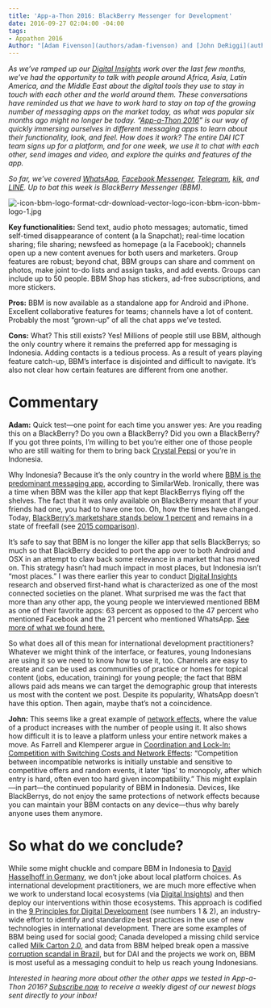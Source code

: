 ```yaml
---
title: 'App-a-Thon 2016: BlackBerry Messenger for Development'
date: 2016-09-27 02:04:00 -04:00
tags:
- Appathon 2016
Author: "[Adam Fivenson](authors/adam-fivenson) and [John DeRiggi](authors/john-deriggi)"
---
```


*As we’ve ramped up our [Digital Insights](http://dai-global-digital.com/tags/?tag=digital-insights) work over the last few months, we’ve had the opportunity to talk with people around Africa, Asia, Latin America, and  the Middle East about the digital tools they use to stay in touch with each other and the world around them. These conversations have reminded us that we have to work hard to stay on top of the growing number of messaging apps on the market today, as what was popular six months ago might no longer be today. “[App-a-Thon 2016](http://dai-global-digital.com/tags/?tag=appathon-2016)” is our way of quickly immersing ourselves in different messaging apps to learn about their functionality, look, and feel. How does it work? The entire DAI ICT team signs up for a platform, and for one week, we use it to chat with each other, send images and video, and explore the quirks and features of the app.*

*So far, we’ve covered [WhatsApp](http://dai-global-digital.com/whatsapp-appathon-2016.html), [Facebook Messenger](http://dai-global-digital.com/facebook-messenger.html), [Telegram](http://dai-global-digital.com/app-a-thon-2016-telegram-for-development.html), [kik](http://dai-global-digital.com/appathon-2016-kik-for-development.html), and [LINE](http://dai-global-digital.com/app-a-thon-2016-line-for-development.html). Up to bat this week is BlackBerry Messenger (BBM).*

<!--more-->

![-icon-bbm-logo-format-cdr-download-vector-logo-icon-bbm-icon-bbm-logo-1.jpg](/uploads/-icon-bbm-logo-format-cdr-download-vector-logo-icon-bbm-icon-bbm-logo-1.jpg)

**Key functionalities:** Send text, audio photo messages; automatic, timed self-timed disappearance of content (a la Snapchat); real-time location sharing; file sharing; newsfeed as homepage (a la Facebook); channels open up a new content avenues for both users and marketers. Group features are robust; beyond chat, BBM groups can share and comment on photos, make joint to-do lists and assign tasks, and add events. Groups can include up to 50 people. BBM Shop has stickers, ad-free subscriptions, and more stickers.

**Pros:** BBM is now available as a standalone app for Android and iPhone. Excellent collaborative features for teams; channels have a lot of content. Probably the most “grown-up” of all the chat apps we’ve tested.

**Cons:** What? This still exists? Yes! Millions of people still use BBM, although the only country where it remains the preferred app for messaging is Indonesia. Adding contacts is a tedious process. As a result of years playing feature catch-up, BBM’s interface is disjointed and difficult to navigate. It’s also not clear how certain features are different from one another.

# **Commentary**

**Adam:** Quick test—one point for each time you answer yes: Are you reading this on a BlackBerry? Do you own a BlackBerry? Did you own a BlackBerry? If you got three points, I’m willing to bet you’re either one of those people who are still waiting for them to bring back [Crystal Pepsi](https://www.youtube.com/watch?v=KPvyq_KmXhc) or you’re in Indonesia.

Why Indonesia? Because it’s the only country in the world where [BBM is the predominant messaging app](https://www.similarweb.com/blog/worldwide-messaging-apps), according to SimilarWeb. Ironically, there was a time when BBM was the killer app that kept BlackBerrys flying off the shelves. The fact that it was only available on BlackBerry meant that if your friends had one, you had to have one too. Oh, how the times have changed. Today, [BlackBerry’s marketshare stands below 1 percent](http://bgr.com/2016/05/23/smartphone-market-share-q1-2016/) and remains in a state of freefall (see [2015 comparison](http://bgr.com/2016/05/23/smartphone-market-share-q1-2016/)).

It’s safe to say that BBM is no longer the killer app that sells BlackBerrys; so much so that BlackBerry decided to port the app over to both Android and OSX in an attempt to claw back some relevance in a market that has moved on. This strategy hasn’t had much impact in most places, but Indonesia isn’t “most places.” I was there earlier this year to conduct [Digital Insights](http://dai-global-digital.com/where-whatsapp-is-just-another-bbm-clone-digital-insights-indonesia.html) research and observed first-hand what is characterized as one of the most connected societies on the planet. What surprised me was the fact that more than any other app, the young people we interviewed mentioned BBM as one of their favorite apps: 63 percent as opposed to the 47 percent who mentioned Facebook and the 21 percent who mentioned WhatsApp. [See more of what we found here.](http://dai-global-digital.com/where-whatsapp-is-just-another-bbm-clone-digital-insights-indonesia.html)

So what does all of this mean for international development practitioners? Whatever we might think of the interface, or features, young Indonesians are using it so we need to know how to use it, too. Channels are easy to create and can be used as communities of practice or homes for topical content (jobs, education, training) for young people; the fact that BBM allows paid ads means we can target the demographic group that interests us most with the content we post. Despite its popularity, WhatsApp doesn’t have this option. Then again, maybe that’s not a coincidence.

**John:** This seems like a great example of [network effects](https://en.wikipedia.org/wiki/Network_effect), where the value of a product increases with the number of people using it. It also shows how difficult it is to leave a platform unless your entire network makes a move. As Farrell and Klemperer argue in [Coordination and Lock-In: Competition with Switching Costs and Network Effects](http://www.sciencedirect.com/science/article/pii/S1573448X06030317): “Competition between incompatible networks is initially unstable and sensitive to competitive offers and random events, it later ‘tips’ to monopoly, after which entry is hard, often even too hard given incompatibility.” This might explain—in part—the continued popularity of BBM in Indonesia. Devices, like BlackBerrys, do not enjoy the same protections of network effects because you can maintain your BBM contacts on any device—thus why barely anyone uses them anymore.

# **So what do we conclude?**

While some might chuckle and compare BBM in Indonesia to [David Hasselhoff in Germany](https://www.buzzfeed.com/philippjahner/hoff-all-hoff-and-nothing-but-the-hoff?utm_term=.jvowWMnEG#.olg9vJ8xY), we don’t joke about local platform choices. As international development practitioners, we are much more effective when we work to understand local ecosystems (via [Digital Insights](http://dai-global-digital.com/tags/?tag=digital-insights)) and then deploy our interventions within those ecosystems. This approach is codified in the [9 Principles for Digital Development](http://digitalprinciples.org/) (see numbers 1 & 2), an industry-wide effort to identify and standardize best practices in the use of new technologies in international development. There are some examples of BBM being used for social good; Canada developed a missing child service called [Milk Carton 2.0](https://www.youtube.com/watch?v=b7C7pV423Zc), and data from BBM helped break open a massive [corruption scandal in Brazil](http://www.digitaltrends.com/mobile/bbm-helps-uncover-brazilian-corruption-scandal/), but for DAI and the projects we work on, BBM is most useful as a messaging conduit to help us reach young Indonesians.

*Interested in hearing more about other the other apps we tested in App-a-Thon 2016? [Subscribe now](https://confirmsubscription.com/h/r/066AFBA15492935C) to receive a weekly digest of our newest blogs sent directly to your inbox!*
